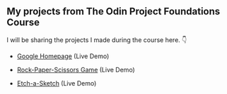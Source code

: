 ## My projects from The Odin Project Foundations Course

I will be sharing the projects I made during the course here. 👇

- [Google Homepage](https://ozerozturk.github.io/OdinProject-Foundations/Project-Google%20Homepage/index.html)  (Live Demo)

- [Rock-Paper-Scissors Game](https://ozerozturk.github.io/OdinProject-Foundations/Project-RockPaperScissors/index.html)  (Live Demo)

- [Etch-a-Sketch](https://ozerozturk.github.io/OdinProject-Foundations/Project-Etch-a-Sketch/index.html)  (Live Demo)
